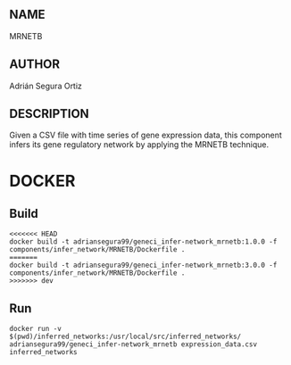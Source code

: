 ## NAME

MRNETB

## AUTHOR

Adrián Segura Ortiz

## DESCRIPTION

Given a CSV file with time series of gene expression data, this component infers its gene regulatory network by applying the MRNETB technique.

# DOCKER

## Build

```
<<<<<<< HEAD
docker build -t adriansegura99/geneci_infer-network_mrnetb:1.0.0 -f components/infer_network/MRNETB/Dockerfile .
=======
docker build -t adriansegura99/geneci_infer-network_mrnetb:3.0.0 -f components/infer_network/MRNETB/Dockerfile .
>>>>>>> dev
```

## Run

```
docker run -v $(pwd)/inferred_networks:/usr/local/src/inferred_networks/ adriansegura99/geneci_infer-network_mrnetb expression_data.csv inferred_networks
```
